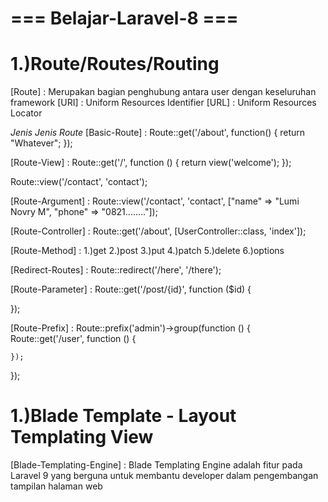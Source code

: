 # === Belajar-Laravel-8 === #

# 1.)Route/Routes/Routing

[Route] : Merupakan bagian penghubung antara user dengan keseluruhan framework
[URI] : Uniform Resources Identifier
[URL] : Uniform Resources Locator

_Jenis Jenis Route_ 
[Basic-Route] : 
Route::get('/about', function() {
    return "Whatever";
});

[Route-View] : 
Route::get('/', function () {
    return view('welcome');
});

Route::view('/contact', 'contact');

[Route-Argument] :
Route::view('/contact', 'contact', ["name" => "Lumi Novry M", "phone" => "0821........"]);

[Route-Controller] :
Route::get('/about', [UserController::class, 'index']);

[Route-Method] : 
1.)get
2.)post
3.)put
4.)patch
5.)delete
6.)options

[Redirect-Routes] : Route::redirect('/here', '/there');

[Route-Parameter] : Route::get('/post/{id}', function ($id) {

});

[Route-Prefix] : Route::prefix('admin')->group(function () {
    Route::get('/user', function () {

    });
});

# 1.)Blade Template - Layout Templating View

[Blade-Templating-Engine] : Blade Templating Engine adalah fitur pada Laravel 9 yang berguna untuk membantu developer dalam pengembangan tampilan halaman web